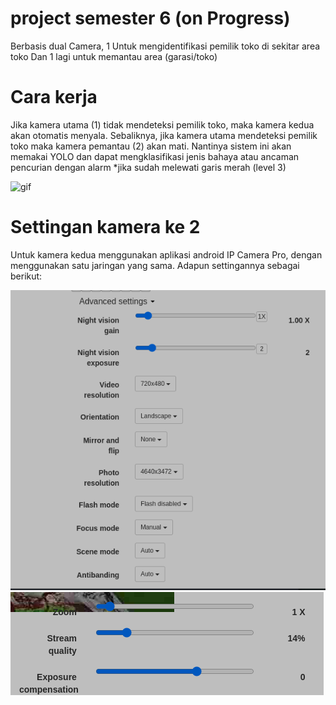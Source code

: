 # project semester 6 (on Progress)
Berbasis dual Camera, 
1 Untuk mengidentifikasi pemilik toko di sekitar area toko
Dan 1 lagi untuk memantau area (garasi/toko)

# Cara kerja
Jika kamera utama (1) tidak mendeteksi pemilik toko, maka kamera kedua akan otomatis menyala. Sebaliknya, jika kamera utama mendeteksi pemilik toko maka kamera pemantau (2) akan mati. Nantinya sistem ini akan memakai YOLO dan dapat mengklasifikasi jenis bahaya atau ancaman pencurian dengan alarm *jika sudah melewati garis merah (level 3) 







![gif](https://github.com/reivanabdee/samrtcctv/blob/main/cctv.gif)

# Settingan kamera ke 2
Untuk kamera kedua menggunakan aplikasi android IP Camera Pro, dengan menggunakan satu jaringan yang sama. Adapun settingannya sebagai berikut: 

![png](https://github.com/reivanabdee/samrtcctv/blob/main/Screenshot_2022-04-21-04-42-45_1366x768.png)
![png](https://github.com/reivanabdee/samrtcctv/blob/main/Screenshot_2022-04-21-04-42-27_1366x768.png)
